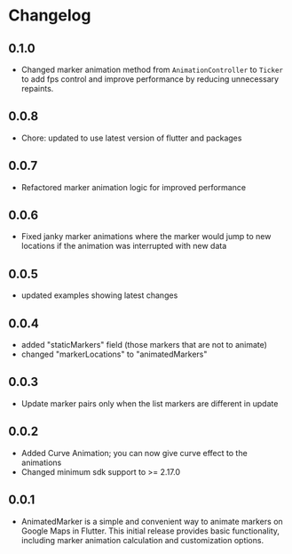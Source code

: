 # Changelog

## 0.1.0

* Changed marker animation method from `AnimationController` to `Ticker` to add fps control and improve performance by reducing unnecessary repaints.

## 0.0.8

* Chore: updated to use latest version of flutter and packages

## 0.0.7

* Refactored marker animation logic for improved performance

## 0.0.6

* Fixed janky marker animations where the marker would jump to new locations if the animation was interrupted with new data

## 0.0.5

* updated examples showing latest changes

## 0.0.4

* added "staticMarkers" field (those markers that are not to animate)
* changed "markerLocations" to "animatedMarkers"

## 0.0.3

* Update marker pairs only when the list markers are different in update

## 0.0.2

* Added Curve Animation; you can now give curve effect to the animations
* Changed minimum sdk support to >= 2.17.0

## 0.0.1

* AnimatedMarker is a simple and convenient way to animate markers on Google Maps in Flutter. This initial release provides basic functionality, including marker animation calculation and customization options.
